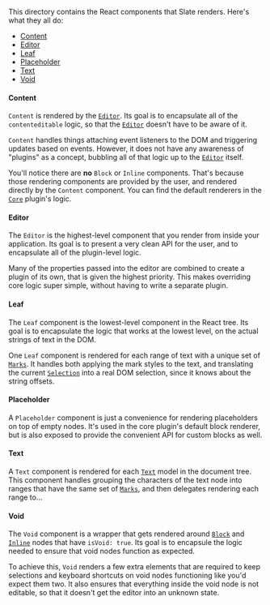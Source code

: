 
This directory contains the React components that Slate renders. Here's what they all do:
- [Content](#content)
- [Editor](#editor)
- [Leaf](#leaf)
- [Placeholder](#placeholder)
- [Text](#text)
- [Void](#void)


#### Content

`Content` is rendered by the [`Editor`](#editor). Its goal is to encapsulate all of the `contenteditable` logic, so that the [`Editor`](#editor) doesn't have to be aware of it.

`Content` handles things attaching event listeners to the DOM and triggering updates based on events. However, it does not have any awareness of "plugins" as a concept, bubbling all of that logic up to the [`Editor`](#editor) itself.

You'll notice there are **no** `Block` or `Inline` components. That's because those rendering components are provided by the user, and rendered directly by the `Content` component. You can find the default renderers in the [`Core`](../plugins/core.js) plugin's logic.


#### Editor

The `Editor` is the highest-level component that you render from inside your application. Its goal is to present a very clean API for the user, and to encapsulate all of the plugin-level logic.

Many of the properties passed into the editor are combined to create a plugin of its own, that is given the highest priority. This makes overriding core logic super simple, without having to write a separate plugin.


#### Leaf

The `Leaf` component is the lowest-level component in the React tree. Its goal is to encapsulate the logic that works at the lowest level, on the actual strings of text in the DOM.

One `Leaf` component is rendered for each range of text with a unique set of [`Marks`](../models#mark). It handles both applying the mark styles to the text, and translating the current [`Selection`](../models#selection) into a real DOM selection, since it knows about the string offsets.


#### Placeholder

A `Placeholder` component is just a convenience for rendering placeholders on top of empty nodes. It's used in the core plugin's default block renderer, but is also exposed to provide the convenient API for custom blocks as well.


#### Text

A `Text` component is rendered for each [`Text`](../models#text) model in the document tree. This component handles grouping the characters of the text node into ranges that have the same set of [`Marks`](../models#mark), and then delegates rendering each range to...


#### Void

The `Void` component is a wrapper that gets rendered around [`Block`](../models#block) and [`Inline`](../models#inline) nodes that have `isVoid: true`. Its goal is to encapsule the logic needed to ensure that void nodes function as expected.

To achieve this, `Void` renders a few extra elements that are required to keep selections and keyboard shortcuts on void nodes functioning like you'd expect them two. It also ensures that everything inside the void node is not editable, so that it doesn't get the editor into an unknown state.

